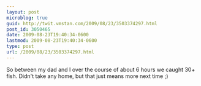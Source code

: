 ```yaml
---
layout: post
microblog: true
guid: http://twit.vmstan.com/2009/08/23/3503374297.html
post_id: 3050465
date: 2009-08-23T19:40:34-0600
lastmod: 2009-08-23T19:40:34-0600
type: post
url: /2009/08/23/3503374297.html
---
```

So between my dad and I over the course of about 6 hours we caught 30+ fish. Didn't take any home, but that just means more next time ;)
